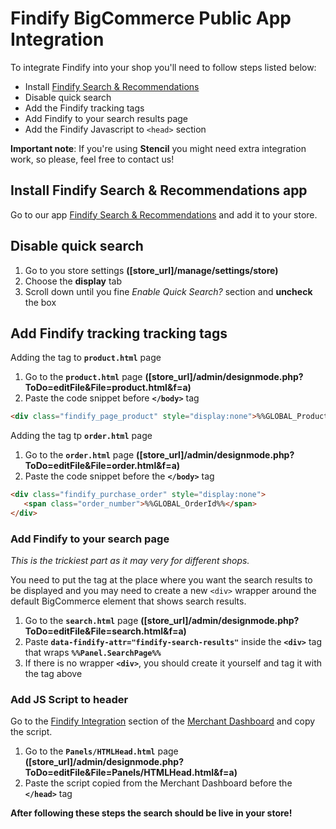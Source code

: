 # Findify BigCommerce Public App Integration

To integrate Findify into your shop you'll need to follow steps listed below:

* Install [Findify Search & Recommendations](https://www.bigcommerce.com/apps/findify-search-recommendations)
* Disable quick search
* Add the Findify tracking tags
* Add Findify to your search results page
* Add the Findify Javascript to `<head>` section

__Important note__: If you're using __Stencil__ you might need extra integration work, so please, feel free to contact us!

## Install Findify Search & Recommendations app

Go to our app [Findify Search & Recommendations](https://www.bigcommerce.com/apps/findify-search-recommendations) and add it to your store.

## Disable quick search

1. Go to you store settings __([store_url]/manage/settings/store)__
2. Choose the __display__ tab
3. Scroll down until you fine _Enable Quick Search?_ section and __uncheck__ the box

## Add Findify tracking tracking tags

Adding the tag to __`product.html`__ page

1. Go to the __`product.html`__ page __([store_url]/admin/designmode.php?ToDo=editFile&File=product.html&f=a)__
2. Paste the code snippet before __`</body>`__ tag

```html
<div class="findify_page_product" style="display:none">%%GLOBAL_ProductId%%</div>
```

Adding the tag tp __`order.html`__ page

1. Go to the __`order.html`__ page __([store_url]/admin/designmode.php?ToDo=editFile&File=order.html&f=a)__
2. Paste the code snippet before the __`</body>`__ tag

```html
<div class="findify_purchase_order" style="display:none">
   <span class="order_number">%%GLOBAL_OrderId%%</span>
</div>
```

### Add Findify to your search page

_This is the trickiest part as it may very for different shops._ 

You need to put the tag at the place where you want the search results to be displayed and you may need to create a new `<div>` wrapper around the default BigCommerce element that shows search results.

1. Go to the __`search.html`__ page __([store_url]/admin/designmode.php?ToDo=editFile&File=search.html&f=a)__
2. Paste __`data-findify-attr="findify-search-results"`__ inside the __`<div>`__ tag  that wraps __`%%Panel.SearchPage%%`__
3. If there is no wrapper __`<div>`__, you should create it yourself and tag it with the tag above

### Add JS Script to header

Go to the [Findify Integration](https://dashboard.findify.io/#/dashboard/integration-details) section of the [Merchant Dashboard](https://dashboard.findify.io) and copy the script.

1. Go to the __`Panels/HTMLHead.html`__ page __([store_url]/admin/designmode.php?ToDo=editFile&File=Panels/HTMLHead.html&f=a)__
2. Paste the script copied from the Merchant Dashboard before the __`</head>`__ tag

__After following these steps the search should be live in your store!__

